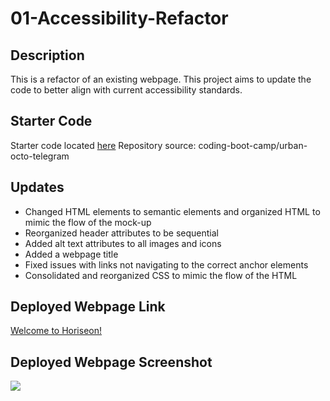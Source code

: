 # 01-Accessibility-Refactor

## Description

This is a refactor of an existing webpage. This project aims to update the code to better align with current accessibility standards.

## Starter Code
Starter code located <a href="https://github.com/coding-boot-camp/urban-octo-telegram">here</a>
Repository source: coding-boot-camp/urban-octo-telegram

## Updates

* Changed HTML elements to semantic elements and organized HTML to mimic the flow of the mock-up
* Reorganized header attributes to be sequential
* Added alt text attributes to all images and icons
* Added a webpage title
* Fixed issues with links not navigating to the correct anchor elements
* Consolidated and reorganized CSS to mimic the flow of the HTML

## Deployed Webpage Link
<a href="https://hanwol525.github.io/01-Accessibility-Refactor/">Welcome to Horiseon!</a>

## Deployed Webpage Screenshot
<img src="assets/images/final-screenshot.png">
